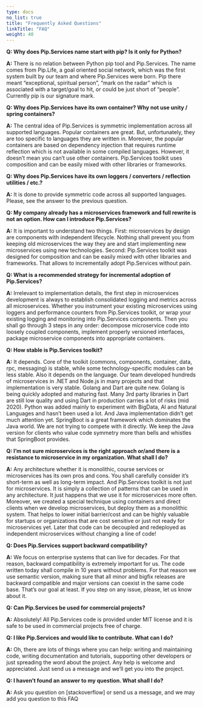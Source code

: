 ```yaml
---
type: docs
no_list: true
title: "Frequently Asked Questions"
linkTitle: "FAQ"
weight: 40
---
```


**Q: Why does Pip.Services name start with pip? Is it only for Python?**

**A:** There is no relation between Python pip tool and Pip.Services. The name comes from Pip.Life, a goal oriented social network, which was the first system built by our team and where Pip.Services were born. Pip there meant “exceptional, spiritual person”, “mark on the radar” which is associated with a target/goal to hit, or could be just short of “people”. Currently pip is our signature mark.

**Q: Why does Pip.Services have its own container? Why not use unity / spring containers?**

**A:** The central idea of Pip.Services is symmetric implementation across all supported languages. Popular containers are great. But, unfortunately, they are too specific to languages they are written in. Moreover, the popular containers are based on dependency injection that requires runtime reflection which is not available in some compiled languages. However, it doesn’t mean you can’t use other containers. Pip.Services toolkit uses composition and can be easily mixed with other libraries or frameworks.

**Q: Why does Pip.Services have its own loggers / converters / reflection utilities / etc.?**

**A:** It is done to provide symmetric code across all supported languages. Please, see the answer to the previous question.

**Q: My company already has a microservices framework and full rewrite is not an option. How can I introduce Pip.Services?**

**A:** It is important to understand two things. First: microservices by design are components with independent lifecycle. Nothing shall prevent you from keeping old microservices the way they are and start implementing new microservices using new technologies. Second: Pip.Services toolkit was designed for composition and can be easily mixed with other libraries and frameworks. That allows to incrementally adopt Pip.Services without pain.

**Q: What is a recommended strategy for incremental adoption of Pip.Services?**

**A:** Irrelevant to implementation details, the first step in microservices development is always to establish consolidated logging and metrics across all microservices. Whether you instrument your existing microservices using loggers and performance counters from Pip.Services toolkit, or wrap your existing logging and monitoring into Pip.Services components. Then you shall go through 3 steps in any order: decompose microservice code into loosely coupled components, implement properly versioned interfaces, package microservice components into appropriate containers.

**Q: How stable is Pip.Services toolkit?**

**A:** It depends. Core of the toolkit (commons, components, container, data, rpc, messaging) is stable, while some technology-specific modules can be less stable. Also it depends on the language. Our team developed hundreds of microservices in .NET and Node.js in many projects and that implementation is very stable. Golang and Dart are quite new. Golang is being quickly adopted and maturing fast. Many 3rd party libraries in Dart are still low quality and using Dart in production carries a lot of risks (mid 2020). Python was added mainly to experiment with BigData, AI and Natural Languages and hasn’t been used a lot. And Java implementation didn’t get much attention yet. SpringBoot is a great framework which dominates the Java world. We are not trying to compete with it directly. We keep the Java version for clients who value code symmetry more than bells and whistles that SpringBoot provides.

**Q: I’m not sure microservices is the right approach or/and there is a resistance to microservice in my organization. What shall I do?**

**A:** Any architecture whether it is monolithic, course services or microservices has its own pros and cons. You shall carefully consider it’s short-term as well as long-term impact. And Pip.Services toolkit is not just for microservices. It is simply a collection of patterns that can be used in any architecture. It just happens that we use it for microservices more often. Moreover, we created a special technique using containers and direct clients when we develop microservices, but deploy them as a monolithic system. That helps to lower initial barrier/cost and can be highly valuable for startups or organizations that are cost sensitive or just not ready for microservices yet. Later that code can be decoupled and redeployed as independent microservices without changing a line of code!

**Q: Does Pip.Services support backward compatibility?**

**A:** We focus on enterprise systems that can live for decades. For that reason, backward compatibility is extremely important for us. The code written today shall compile in 10 years without problems. For that reason we use semantic version, making sure that all minor and bigfix releases are backward compatible and major versions can coexist in the same code base. That’s our goal at least. If you step on any issue, please, let us know about it.

**Q: Can Pip.Services be used for commercial projects?**

**A:** Absolutely! All Pip.Services code is provided under MIT license and it is safe to be used in commercial projects free of charge.

**Q: I like Pip.Services and would like to contribute. What can I do?**

**A:** Oh, there are lots of things where you can help: writing and maintaining code, writing documentation and tutorials, supporting other developers or just spreading the word about the project. Any help is welcome and appreciated. Just send us a message and we’ll get you into the project.

**Q: I haven’t found an answer to my question. What shall I do?**

**A:** Ask you question on [stackoverflow] or send us a message, and we may add you question to this FAQ